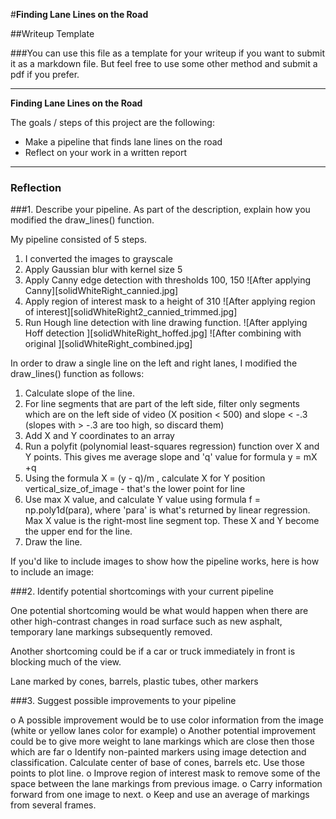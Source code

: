 #**Finding Lane Lines on the Road**

##Writeup Template

###You can use this file as a template for your writeup if you want to submit it as a markdown file. But feel free to use some other method and submit a pdf if you prefer.

---

**Finding Lane Lines on the Road**

The goals / steps of this project are the following:
* Make a pipeline that finds lane lines on the road
* Reflect on your work in a written report


[//]: # (Image References)

[image1]: ./examples/grayscale.jpg "Grayscale"

---

### Reflection

###1. Describe your pipeline. As part of the description, explain how you modified the draw_lines() function.

My pipeline consisted of 5 steps.
1. I converted the images to grayscale
2. Apply Gaussian blur with kernel size 5
3. Apply Canny edge detection with thresholds 100, 150 ![After applying Canny][solidWhiteRight_cannied.jpg]
4. Apply region of interest mask to a height of 310 ![After applying region of interest][solidWhiteRight2_cannied_trimmed.jpg]
5. Run Hough line detection with line drawing function.
![After applying Hoff detection ][solidWhiteRight_hoffed.jpg]
![After combining with original ][solidWhiteRight_combined.jpg]


In order to draw a single line on the left and right lanes, I modified the draw_lines() function as follows:
1. Calculate slope of the line.
1. For line segments that are part of the left side, filter only segments which are on the left side of video (X position < 500) and slope < -.3 (slopes with > -.3 are too high, so discard them)
1. Add X and Y coordinates to an array
1. Run a polyfit (polynomial least-squares regression) function over X and Y points. This gives me average slope and 'q' value for formula y = mX +q
2. Using the formula X = (y - q)/m , calculate X for Y position vertical_size_of_image - that's the lower point for line
3. Use max X value, and calculate Y value using formula f = np.poly1d(para), where 'para' is what's returned by linear regression. Max X value is the right-most line segment top. These X and Y become the upper end for the line.
4. Draw the line.

If you'd like to include images to show how the pipeline works, here is how to include an image:



###2. Identify potential shortcomings with your current pipeline


One potential shortcoming would be what would happen when there are other high-contrast changes in road surface such as new asphalt, temporary lane markings subsequently removed.

Another shortcoming could be if a car or truck immediately in front is blocking much of the view.

Lane marked by cones, barrels, plastic tubes, other markers



###3. Suggest possible improvements to your pipeline

o A possible improvement would be to use color information from the image (white or yellow lanes color for example)
o Another potential improvement could be to give more weight to lane markings which are close then those which are far
o Identify non-painted markers using image detection and classification. Calculate center of base of cones, barrels etc. Use those points to plot line.
o Improve region of interest mask to remove some of the space between the lane markings from previous image.
o Carry information forward from one image to next.
o Keep and use an average of markings from several frames.
